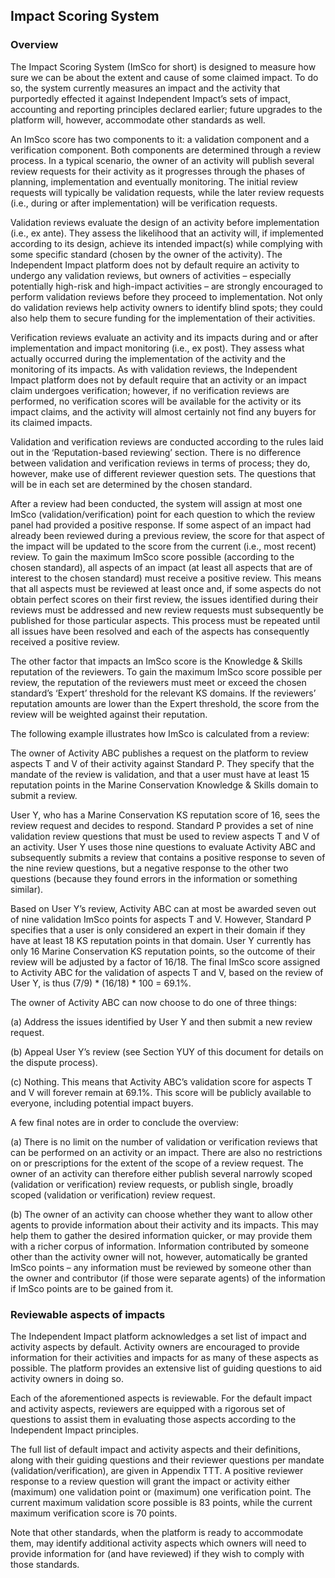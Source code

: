 ## Impact Scoring System

### Overview

The Impact Scoring System (ImSco for short) is designed to measure how sure we can be about the extent and cause of some claimed impact. To do so, the system currently measures an impact and the activity that purportedly effected it against Independent Impact’s sets of impact, accounting and reporting principles declared earlier; future upgrades to the platform will, however, accommodate other standards as well.

An ImSco score has two components to it: a validation component and a verification component. Both components are determined through a review process. In a typical scenario, the owner of an activity will publish several review requests for their activity as it progresses through the phases of planning, implementation and eventually monitoring. The initial review requests will typically be validation requests, while the later review requests (i.e., during or after implementation) will be verification requests. 

Validation reviews evaluate the design of an activity before implementation (i.e., ex ante). They assess the likelihood that an activity will, if implemented according to its design, achieve its intended impact(s) while complying with some specific standard (chosen by the owner of the activity). The Independent Impact platform does not by default require an activity to undergo any validation reviews, but owners of activities – especially potentially high-risk and high-impact activities – are strongly encouraged to perform validation reviews before they proceed to implementation. Not only do validation reviews help activity owners to identify blind spots; they could also help them to secure funding for the implementation of their activities. 

Verification reviews evaluate an activity and its impacts during and or after implementation and impact monitoring (i.e., ex post). They assess  what actually occurred during the implementation of the activity and the monitoring of its impacts. As with validation reviews, the Independent Impact platform does not by default require that an activity or an impact claim undergoes verification; however, if no verification reviews are performed, no verification scores will be available for the activity or its impact claims, and the activity will almost certainly not find any buyers for its claimed impacts.

Validation and verification reviews are conducted according to the rules laid out in the ‘Reputation-based reviewing’ section. There is no difference between validation and verification reviews in terms of process; they do, however, make use of different reviewer question sets. The questions that will be in each set are determined by the chosen standard.

After a review had been conducted, the system will assign at most one  ImSco (validation/verification) point for each question to which the review panel had provided a positive response. If some aspect of an impact had already been reviewed during a previous review, the score for that aspect of the impact will be updated to the score from the current (i.e., most recent) review. To gain the maximum ImSco score possible (according to the chosen standard), all aspects of an impact (at least all aspects that are of interest to the chosen standard) must receive a positive review. This means that all aspects must be reviewed at least once and, if some aspects do not obtain perfect scores on their first review, the issues identified during their reviews must be addressed and new review requests must subsequently be published for those particular aspects. This process must be repeated until all issues have been resolved and each of the aspects has consequently received a positive review.

The other factor that impacts an ImSco score is the Knowledge & Skills reputation of the reviewers. To gain the maximum ImSco score possible per review, the reputation of the reviewers must meet or exceed the chosen standard’s ‘Expert’ threshold  for the relevant KS domains. If the reviewers’ reputation amounts are lower than the Expert threshold, the score from the review will be weighted against their reputation. 

The following example illustrates how ImSco is calculated from a review:

The owner of Activity ABC publishes a request on the platform to review aspects T and V of their activity against Standard P. They specify that the mandate of the review is validation, and that a user must have at least 15 reputation points in the Marine Conservation Knowledge & Skills domain to submit a review. 

User Y, who has a Marine Conservation KS reputation score of 16, sees the review request and decides to respond. Standard P provides a set of nine validation review questions that must be used to review aspects T and V of an activity. User Y uses those nine questions to evaluate Activity ABC and subsequently submits a review that contains a positive response to seven of the nine review questions, but a negative response to the other two questions (because they found errors in the information or something similar).

Based on User Y’s review, Activity ABC can at most be awarded seven out of nine validation ImSco points for aspects T and V. However, Standard P specifies that a user is only considered an expert in their domain if they have at least 18 KS reputation points in that domain. User Y currently has only 16 Marine Conservation KS reputation points, so the outcome of their review will be adjusted by a factor of 16/18. The final ImSco score assigned to Activity ABC for the validation of aspects T and V, based on the review of User Y, is thus (7/9) * (16/18) * 100 = 69.1%.

The owner of Activity ABC can now choose to do one of three things:  

(a)	Address the issues identified by User Y and then submit a new review request.  

(b)	Appeal User Y’s review (see Section YUY of this document for details on the dispute process).  

(c)	Nothing. This means that Activity ABC’s validation score for aspects T and V will forever remain at 69.1%. This score will be publicly available to everyone, including potential impact buyers.  

A few final notes are in order to conclude the overview:  

(a)	There is no limit  on the number of validation or verification reviews that can be performed on an activity or an impact. There are also no restrictions on or prescriptions for the extent of the scope of a review request. The owner of an activity can therefore either publish several narrowly scoped (validation or verification) review requests, or publish single, broadly scoped (validation or verification) review request.  

(b)	The owner of an activity can choose whether they want to allow other agents to provide information about their activity and its impacts. This may help them to gather the desired information quicker, or may provide them with a richer corpus of information. Information contributed by someone other than the activity owner will not, however, automatically be granted ImSco points – any information must be reviewed by someone other than the owner and contributor (if those were separate agents) of the information if ImSco points are to be gained from it.

### Reviewable aspects of impacts

The Independent Impact platform acknowledges a set list of impact and activity aspects by default. Activity owners are encouraged to provide information for their activities and impacts for as many of these aspects as possible. The platform provides an extensive list of guiding questions to aid activity owners in doing so. 

Each of the aforementioned aspects is reviewable. For the default impact and activity aspects, reviewers are equipped with a rigorous set of questions to assist them in evaluating those aspects according to the Independent Impact principles. 

The full list of default impact and activity aspects and their definitions, along with their guiding questions and their reviewer questions per mandate (validation/verification), are given in Appendix TTT.  A positive reviewer response to a review question will grant the impact or activity either (maximum) one validation point or (maximum) one verification point. The current maximum validation score possible is 83 points, while the current maximum verification score is 70 points. 

Note that other standards, when the platform is ready to accommodate them, may identify additional activity aspects which owners will need to provide information for (and have reviewed) if they wish to comply with those standards.
